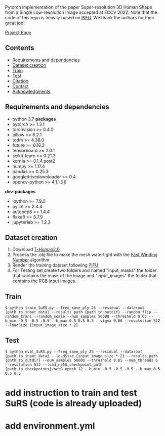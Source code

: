 Pytorch implementation of the paper Super-resolution 3D Human Shape from a Single Low-resolution Image accepted at ECCV 2022.
Note that the code of this repo is heavily based on [PIFU](https://shunsukesaito.github.io/PIFu/). We thank the authors for their great job!

[Project Page](https://marcopesavento.github.io/SuRS/)

## Contents
- [Requirements and dependencies](#requirements-and-dependencies)
- [Dataset creation](#datasets)
- [Train](#train)
- [Test](#test)
- [Citation](#citation)
- [Contact](#contact)
- [Acknowledgments](#acknowledgments)

## Requirements and dependencies
* python 3.7
**packages**
* pytorch >= 1.3.1
* torchvision >= 0.4.0
* pillow >= 6.2.1
* tqdm >= 4.38.0
* future >= 0.18.2
* tensorboard >= 2.0.1
* scikit-learn >= 0.21.3
* kornia >= 0.1.4.post2
* numpy >= 1.17.4
* pandas >= 0.25.3
* googledrivedownloader >= 0.4
* opencv-python >= 4.1.1.26

**dev-packages**
* ipython >= 7.9.0
* pylint >= 2.4.4
* autopep8 >= 1.4.4
* flake8 >= 3.7.9
* jupyterlab >= 1.2.3


## Dataset creation

1. Download [T-Human2.0](https://github.com/ytrock/THuman2.0-Dataset) 
2. Process the .obj file to make the mesh watertight with the [Fast Winding Number](https://www.dgp.toronto.edu/projects/fast-winding-numbers/) algorithm
3. Render the training dataset following [PIFU](https://shunsukesaito.github.io/PIFu/)
4. For Testing set,create two folders and named "input_masks" the folder that contains the mask of the image and "input_images" the folder that contains the RGB input images.

## Train

```shell 
$ python train_SuRS.py --freq_save_ply 25 --residual --dataroot {path_to_input_data} --results_path {path_to_outdir} --random_flip --random_trans --random_scale --num_samples 50000 --threshold 0.05 --b_min -0.5 -0.5 -0.5 --b_max 0.5 0.5 0.5 --sigma 0.06 --resolution 512 --loadSize {input_image_size * 2} 
```

## Test
```shell
$ python eval_SuRS.py --freq_save_ply 25 --residual --dataroot {path_to_input_data} --loadSize {input_image_size * 2} --results_path   {path_to_outdir} --num_samples 50000 --threshold 0.05 --num_threads 6 --resolution 512 --load_netG_checkpoint_path {path_to_checkpoints}/netG_epoch_12 --b_min -0.5 -0.5 -0.5 --b_max 0.5 0.5 0.5
```
# add instruction to train and test SuRS (code is already uploaded)
# add environment.yml
